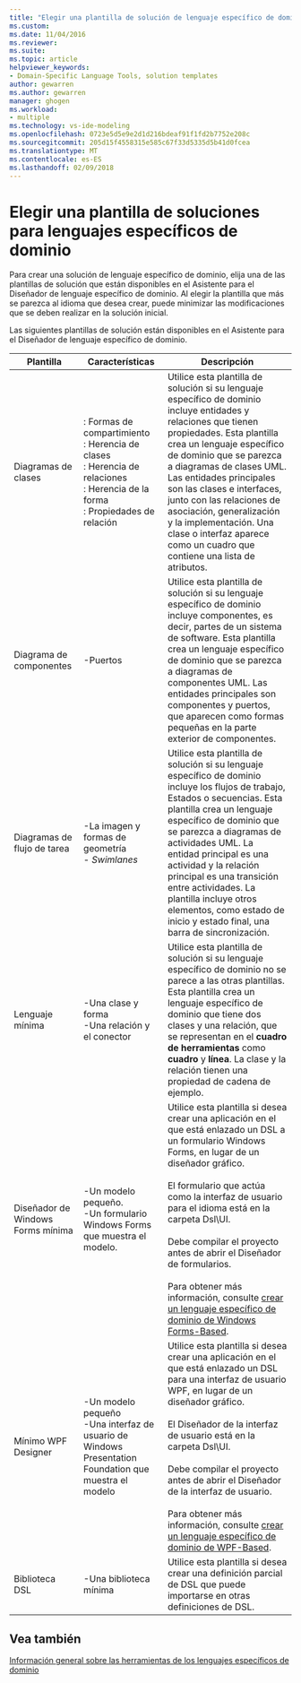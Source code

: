 ```yaml
---
title: "Elegir una plantilla de solución de lenguaje específico de dominio | Documentos de Microsoft"
ms.custom: 
ms.date: 11/04/2016
ms.reviewer: 
ms.suite: 
ms.topic: article
helpviewer_keywords:
- Domain-Specific Language Tools, solution templates
author: gewarren
ms.author: gewarren
manager: ghogen
ms.workload:
- multiple
ms.technology: vs-ide-modeling
ms.openlocfilehash: 0723e5d5e9e2d1d216bdeaf91f1fd2b7752e208c
ms.sourcegitcommit: 205d15f4558315e585c67f33d5335d5b41d0fcea
ms.translationtype: MT
ms.contentlocale: es-ES
ms.lasthandoff: 02/09/2018
---
```

# <a name="choosing-a-domain-specific-language-solution-template"></a>Elegir una plantilla de soluciones para lenguajes específicos de dominio
Para crear una solución de lenguaje específico de dominio, elija una de las plantillas de solución que están disponibles en el Asistente para el Diseñador de lenguaje específico de dominio. Al elegir la plantilla que más se parezca al idioma que desea crear, puede minimizar las modificaciones que se deben realizar en la solución inicial.  
  
 Las siguientes plantillas de solución están disponibles en el Asistente para el Diseñador de lenguaje específico de dominio.  
  
|Plantilla|Características|Descripción|  
|--------------|--------------|-----------------|  
|Diagramas de clases|: Formas de compartimiento<br />: Herencia de clases<br />: Herencia de relaciones<br />: Herencia de la forma<br />: Propiedades de relación|Utilice esta plantilla de solución si su lenguaje específico de dominio incluye entidades y relaciones que tienen propiedades. Esta plantilla crea un lenguaje específico de dominio que se parezca a diagramas de clases UML. Las entidades principales son las clases e interfaces, junto con las relaciones de asociación, generalización y la implementación. Una clase o interfaz aparece como un cuadro que contiene una lista de atributos.|  
|Diagrama de componentes|-Puertos|Utilice esta plantilla de solución si su lenguaje específico de dominio incluye componentes, es decir, partes de un sistema de software. Esta plantilla crea un lenguaje específico de dominio que se parezca a diagramas de componentes UML. Las entidades principales son componentes y puertos, que aparecen como formas pequeñas en la parte exterior de componentes.|  
|Diagramas de flujo de tarea|-La imagen y formas de geometría<br />-   *Swimlanes*|Utilice esta plantilla de solución si su lenguaje específico de dominio incluye los flujos de trabajo, Estados o secuencias. Esta plantilla crea un lenguaje específico de dominio que se parezca a diagramas de actividades UML. La entidad principal es una actividad y la relación principal es una transición entre actividades. La plantilla incluye otros elementos, como estado de inicio y estado final, una barra de sincronización.|  
|Lenguaje mínima|-Una clase y forma<br />-Una relación y el conector|Utilice esta plantilla de solución si su lenguaje específico de dominio no se parece a las otras plantillas. Esta plantilla crea un lenguaje específico de dominio que tiene dos clases y una relación, que se representan en el **cuadro de herramientas** como **cuadro** y **línea**. La clase y la relación tienen una propiedad de cadena de ejemplo.|  
|Diseñador de Windows Forms mínima|-Un modelo pequeño.<br />-Un formulario Windows Forms que muestra el modelo.|Utilice esta plantilla si desea crear una aplicación en el que está enlazado un DSL a un formulario Windows Forms, en lugar de un diseñador gráfico.<br /><br /> El formulario que actúa como la interfaz de usuario para el idioma está en la carpeta Dsl\UI.<br /><br /> Debe compilar el proyecto antes de abrir el Diseñador de formularios.<br /><br /> Para obtener más información, consulte [crear un lenguaje específico de dominio de Windows Forms-Based](../modeling/creating-a-windows-forms-based-domain-specific-language.md).|  
|Mínimo WPF Designer|-Un modelo pequeño<br />-Una interfaz de usuario de Windows Presentation Foundation que muestra el modelo|Utilice esta plantilla si desea crear una aplicación en el que está enlazado un DSL para una interfaz de usuario WPF, en lugar de un diseñador gráfico.<br /><br /> El Diseñador de la interfaz de usuario está en la carpeta Dsl\UI.<br /><br /> Debe compilar el proyecto antes de abrir el Diseñador de la interfaz de usuario.<br /><br /> Para obtener más información, consulte [crear un lenguaje específico de dominio de WPF-Based](../modeling/creating-a-wpf-based-domain-specific-language.md).|  
|Biblioteca DSL|-Una biblioteca mínima|Utilice esta plantilla si desea crear una definición parcial de DSL que puede importarse en otras definiciones de DSL.|  
  
## <a name="see-also"></a>Vea también  
 [Información general sobre las herramientas de los lenguajes específicos de dominio](../modeling/overview-of-domain-specific-language-tools.md)
